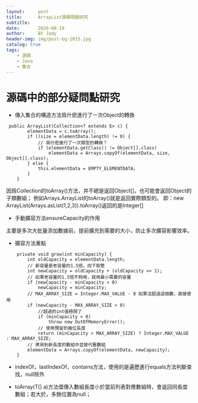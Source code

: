 ```yaml
---
layout:     post
title:      ArrayList源碼問題研究
subtitle:   
date:       2020-08-19
author:     BY Jady
header-img: img/post-bg-2015.jpg
catalog: true
tags:
    - 源碼
    - Java
    - 集合
--- 
```


# 源碼中的部分疑問點研究


-  傳入集合的構造方法爲什麽進行了一次Object的轉換
```
 public ArrayList(Collection<? extends E> c) {
        elementData = c.toArray();
        if ((size = elementData.length) != 0) {
            // 爲什麽進行了一次類型的轉換？
            if (elementData.getClass() != Object[].class)
                elementData = Arrays.copyOf(elementData, size, Object[].class);
        } else {
            this.elementData = EMPTY_ELEMENTDATA;
        }
    }
```

因爲Collection的toArray()方法，并不總是返回Object[]，也可能會返回Object的子類數組；
例如Arrays.ArrayList的toArray()就是返回實際類型的。
即：new ArrayList(Arrays.asList(1,2,3)).toArray()返回的是Integer[]

- 手動擴容方法ensureCapacity的作用

主要是多次大批量添加數據前，提前擴充到需要的大小，防止多次擴容影響效率。

- 擴容方法重點

```
    private void grow(int minCapacity) {
        int oldCapacity = elementData.length;
        // 新容量是老容量的1.5倍，向下取整
        int newCapacity = oldCapacity + (oldCapacity >> 1);
        // 如果老容量的1.5倍不夠用，就用最小需要的容量
        if (newCapacity - minCapacity < 0)
            newCapacity = minCapacity;
        // MAX_ARRAY_SIZE = Integer.MAX_VALUE - 8 如果沒超過這個數，直接使用
        if (newCapacity - MAX_ARRAY_SIZE > 0)
            //超過的int值極限了
            if (minCapacity < 0) 
                throw new OutOfMemoryError();
            // 使用預留的幾位長度
            return (minCapacity > MAX_ARRAY_SIZE) ? Integer.MAX_VALUE : MAX_ARRAY_SIZE;
        // 拷貝到新長度的數組中並替代舊數組
        elementData = Arrays.copyOf(elementData, newCapacity);
    }

```

- indexOf，lastIndexOf，contains方法，使用的是遍歷進行equals方法判斷查找，null除外

- toArray(T[] a)方法儅傳入數組長度小於當前列表對應數組時，會返回同長度數組；若大於，多餘位置為null；


